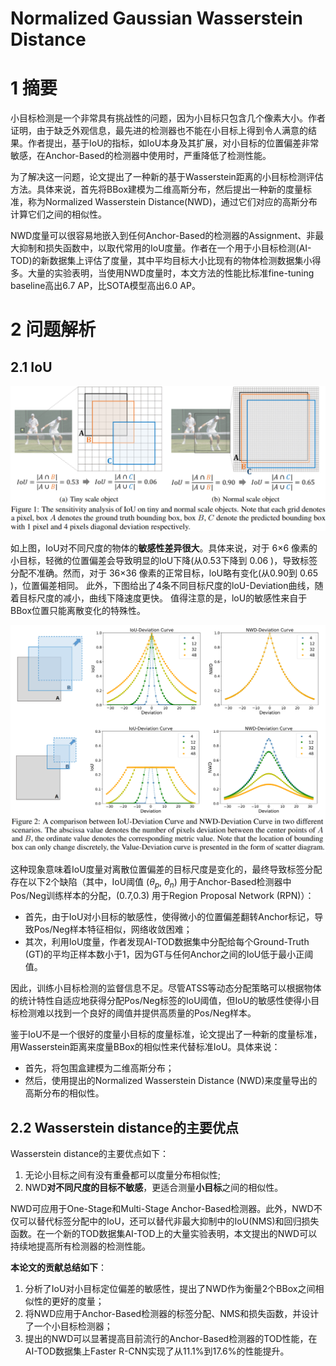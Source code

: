 # Normalized Gaussian Wasserstein Distance

# 1 摘要

小目标检测是一个非常具有挑战性的问题，因为小目标只包含几个像素大小。作者证明，由于缺乏外观信息，最先进的检测器也不能在小目标上得到令人满意的结果。作者提出，基于IoU的指标，如IoU本身及其扩展，对小目标的位置偏差非常敏感，在Anchor-Based的检测器中使用时，严重降低了检测性能。

为了解决这一问题，论文提出了一种新的基于Wasserstein距离的小目标检测评估方法。具体来说，首先将BBox建模为二维高斯分布，然后提出一种新的度量标准，称为Normalized Wasserstein Distance(NWD)，通过它们对应的高斯分布计算它们之间的相似性。

NWD度量可以很容易地嵌入到任何Anchor-Based的检测器的Assignment、非最大抑制和损失函数中，以取代常用的IoU度量。作者在一个用于小目标检测(AI-TOD)的新数据集上评估了度量，其中平均目标大小比现有的物体检测数据集小得多。大量的实验表明，当使用NWD度量时，本文方法的性能比标准fine-tuning baseline高出6.7 AP，比SOTA模型高出6.0 AP。

# 2 问题解析

## 2.1 IoU

![image-20230808091151615](./.assets/image-20230808091151615.png)

如上图，IoU对不同尺度的物体的**敏感性差异很大**。具体来说，对于 6×6 像素的小目标，轻微的位置偏差会导致明显的loU下降(从0.53下降到 0.06 )，导致标签分配不准确。然而，对于 36×36 像素的正常目标，loU略有变化(从0.90到 0.65 )，位置偏差相同。 此外，下图给出了4条不同目标尺度的loU-Deviation曲线，随着目标尺度的减小，曲线下降速度更快。 值得注意的是，loU的敏感性来自于BBox位置只能离散变化的特殊性。

<img src="./.assets/image-20230808091410259.png" alt="image-20230808091410259" style="zoom: 50%;" />

这种现象意味着IoU度量对离散位置偏差的目标尺度是变化的，最终导致标签分配存在以下2个缺陷（其中，IoU阈值 $(\theta_{p}, \ \theta_n)$ 用于Anchor-Based检测器中Pos/Neg训练样本的分配，(0.7,0.3) 用于Region Proposal Network (RPN)）：

- 首先，由于IoU对小目标的敏感性，使得微小的位置偏差翻转Anchor标记，导致Pos/Neg样本特征相似，网络收敛困难；
- 其次，利用IoU度量，作者发现AI-TOD数据集中分配给每个Ground-Truth (GT)的平均正样本数小于1，因为GT与任何Anchor之间的IoU低于最小正阈值。

因此，训练小目标检测的监督信息不足。尽管ATSS等动态分配策略可以根据物体的统计特性自适应地获得分配Pos/Neg标签的IoU阈值，但IoU的敏感性使得小目标检测难以找到一个良好的阈值并提供高质量的Pos/Neg样本。

鉴于IoU不是一个很好的度量小目标的度量标准，论文提出了一种新的度量标准，用Wasserstein距离来度量BBox的相似性来代替标准IoU。具体来说：

- 首先，将包围盒建模为二维高斯分布；
- 然后，使用提出的Normalized Wasserstein Distance (NWD)来度量导出的高斯分布的相似性。

## 2.2 Wasserstein distance的主要优点

Wasserstein distance的主要优点如下：

1. 无论小目标之间有没有重叠都可以度量分布相似性;
2. NWD**对不同尺度的目标不敏感**，更适合测量**小目标**之间的相似性。

NWD可应用于One-Stage和Multi-Stage Anchor-Based检测器。此外，NWD不仅可以替代标签分配中的IoU，还可以替代非最大抑制中的IoU(NMS)和回归损失函数。在一个新的TOD数据集AI-TOD上的大量实验表明，本文提出的NWD可以持续地提高所有检测器的检测性能。

**本论文的贡献总结如下**：

1. 分析了IoU对小目标定位偏差的敏感性，提出了NWD作为衡量2个BBox之间相似性的更好的度量；
2. 将NWD应用于Anchor-Based检测器的标签分配、NMS和损失函数，并设计了一个小目标检测器；
3. 提出的NWD可以显著提高目前流行的Anchor-Based检测器的TOD性能，在AI-TOD数据集上Faster R-CNN实现了从11.1%到17.6%的性能提升。
